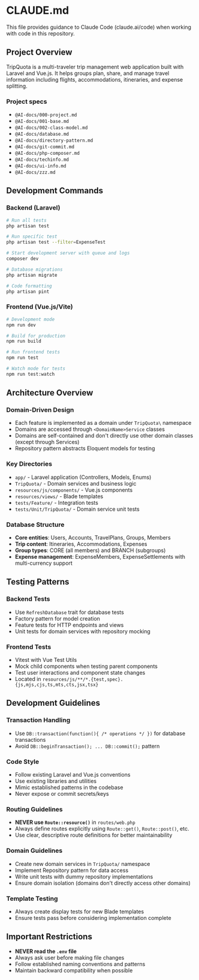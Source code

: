 # CLAUDE.md

This file provides guidance to Claude Code (claude.ai/code) when working with code in this repository.

## Project Overview

TripQuota is a multi-traveler trip management web application built with Laravel and Vue.js. It helps groups plan, share, and manage travel information including flights, accommodations, itineraries, and expense splitting.

### Project specs

- `@AI-docs/000-project.md`
- `@AI-docs/001-base.md`
- `@AI-docs/002-class-model.md`
- `@AI-docs/database.md`
- `@AI-docs/directory-pattern.md`
- `@AI-docs/git-commit.md`
- `@AI-docs/php-composer.md`
- `@AI-docs/techinfo.md`
- `@AI-docs/ui-info.md`
- `@AI-docs/zzz.md`


## Development Commands

### Backend (Laravel)
```bash
# Run all tests
php artisan test

# Run specific test
php artisan test --filter=ExpenseTest

# Start development server with queue and logs
composer dev

# Database migrations
php artisan migrate

# Code formatting
php artisan pint
```

### Frontend (Vue.js/Vite)
```bash
# Development mode
npm run dev

# Build for production  
npm run build

# Run frontend tests
npm run test

# Watch mode for tests
npm run test:watch
```

## Architecture Overview

### Domain-Driven Design
- Each feature is implemented as a domain under `TripQuota\` namespace
- Domains are accessed through `<DomainName>Service` classes
- Domains are self-contained and don't directly use other domain classes (except through Services)
- Repository pattern abstracts Eloquent models for testing

### Key Directories
- `app/` - Laravel application (Controllers, Models, Enums)
- `TripQuota/` - Domain services and business logic
- `resources/js/components/` - Vue.js components
- `resources/views/` - Blade templates
- `tests/Feature/` - Integration tests
- `tests/Unit/TripQuota/` - Domain service unit tests

### Database Structure
- **Core entities**: Users, Accounts, TravelPlans, Groups, Members
- **Trip content**: Itineraries, Accommodations, Expenses
- **Group types**: CORE (all members) and BRANCH (subgroups)
- **Expense management**: ExpenseMembers, ExpenseSettlements with multi-currency support

## Testing Patterns

### Backend Tests
- Use `RefreshDatabase` trait for database tests
- Factory pattern for model creation
- Feature tests for HTTP endpoints and views
- Unit tests for domain services with repository mocking

### Frontend Tests
- Vitest with Vue Test Utils
- Mock child components when testing parent components
- Test user interactions and component state changes
- Located in `resources/js/**/*.{test,spec}.{js,mjs,cjs,ts,mts,cts,jsx,tsx}`

## Development Guidelines

### Transaction Handling
- Use `DB::transaction(function(){ /* operations */ })` for database transactions
- Avoid `DB::beginTransaction(); ... DB::commit();` pattern

### Code Style
- Follow existing Laravel and Vue.js conventions
- Use existing libraries and utilities
- Mimic established patterns in the codebase
- Never expose or commit secrets/keys

### Routing Guidelines
- **NEVER use `Route::resource()`** in `routes/web.php`
- Always define routes explicitly using `Route::get()`, `Route::post()`, etc.
- Use clear, descriptive route definitions for better maintainability

### Domain Guidelines
- Create new domain services in `TripQuota/` namespace
- Implement Repository pattern for data access
- Write unit tests with dummy repository implementations
- Ensure domain isolation (domains don't directly access other domains)

### Template Testing
- Always create display tests for new Blade templates
- Ensure tests pass before considering implementation complete

## Important Restrictions

- **NEVER read the `.env` file**
- Always ask user before making file changes
- Follow established naming conventions and patterns
- Maintain backward compatibility when possible